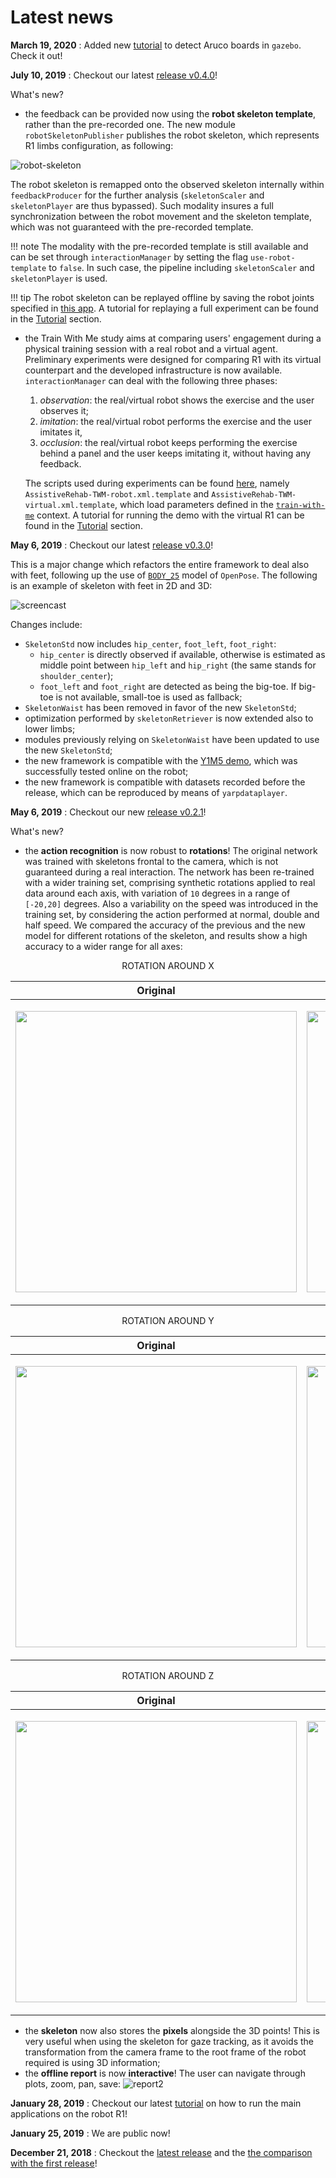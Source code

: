 # Latest news

__March 19, 2020__ : Added new [tutorial](aruco_gazebo.md) to detect Aruco boards in `gazebo`. Check it out!

__July 10, 2019__ : Checkout our latest [release v0.4.0](https://github.com/robotology/assistive-rehab/releases/tag/v0.4.0)!

What's new?

- the feedback can be provided now using the **robot skeleton template**, rather than the pre-recorded one. The new module `robotSkeletonPublisher` publishes the robot skeleton, which represents R1 limbs configuration, as following:

![robot-skeleton](https://user-images.githubusercontent.com/9716288/61035621-cd517d80-a3c7-11e9-9721-df0247da77d2.gif)

  The robot skeleton is remapped onto the observed skeleton internally within `feedbackProducer` for the further analysis (`skeletonScaler` and `skeletonPlayer` are thus bypassed). Such modality insures a full synchronization between the robot movement and the skeleton template, which was not guaranteed with the pre-recorded template.

!!! note
    The modality with the pre-recorded template is still available and can be set through `interactionManager` by setting the flag `use-robot-template` to `false`. In such case, the pipeline including `skeletonScaler` and `skeletonPlayer` is used.

!!! tip
    The robot skeleton can be replayed offline by saving the robot joints specified in [this app](https://github.com/robotology/assistive-rehab/blob/master/app/scripts/AssistiveRehab-dumpers-real.xml.template). A tutorial for replaying a full experiment can be found in the [Tutorial](https://robotology.github.io/assistive-rehab/doc/mkdocs/site/replay_an_experiment/) section.

- the Train With Me study aims at comparing users' engagement during a physical training session with a real robot and a virtual agent. Preliminary experiments were designed for comparing R1 with its virtual counterpart and the developed infrastructure is now available. `interactionManager` can deal with the following three phases:

    1. *observation*: the real/virtual robot shows the exercise and the user observes it;
    2. *imitation*: the real/virtual robot performs the exercise and the user imitates it,
    3. *occlusion*: the real/virtual robot keeps performing the exercise behind a panel and the user keeps imitating it, without having any feedback.

    The scripts used during experiments can be found [here](https://github.com/robotology/assistive-rehab/tree/master/app/scripts/train-with-me), namely `AssistiveRehab-TWM-robot.xml.template` and `AssistiveRehab-TWM-virtual.xml.template`, which load parameters defined in the [`train-with-me`](https://github.com/robotology/assistive-rehab/tree/master/app/conf/train-with-me) context. A tutorial for running the demo with the virtual R1 can be found in the [Tutorial](https://robotology.github.io/assistive-rehab/doc/mkdocs/site/virtual_demo/) section.

__May 6, 2019__ : Checkout our latest [release v0.3.0](https://github.com/robotology/assistive-rehab/releases/tag/v0.3.0)!

This is a major change which refactors the entire framework to deal also with feet, following up the use of [`BODY_25`](https://github.com/CMU-Perceptual-Computing-Lab/openpose/blob/master/doc/output.md) model of `OpenPose`.
The following is an example of skeleton with feet in 2D and 3D:

![screencast](https://user-images.githubusercontent.com/3738070/56869123-92f95680-69fc-11e9-8b54-3d463fc5c645.gif)

Changes include:

- `SkeletonStd` now includes `hip_center`, `foot_left`, `foot_right`:
    - `hip_center` is directly observed if available, otherwise is estimated as middle point between `hip_left` and `hip_right` (the same stands for `shoulder_center`);
    - `foot_left` and `foot_right` are detected as being the big-toe. If big-toe is not available, small-toe is used as fallback;
- `SkeletonWaist` has been removed in favor of the new `SkeletonStd`;
- optimization performed by `skeletonRetriever` is now extended also to lower limbs;
- modules previously relying on `SkeletonWaist` have been updated to use the new `SkeletonStd`;
- the new framework is compatible with the [Y1M5 demo](Y1M5.md), which was successfully tested online on the robot;
- the new framework is compatible with datasets recorded before the release, which can be reproduced by means of `yarpdataplayer`.

__May 6, 2019__ : Checkout our new [release v0.2.1](https://github.com/robotology/assistive-rehab/releases/tag/v0.2.1)!

What's new?

- the **action recognition** is now robust to **rotations**! The original network was trained with skeletons frontal to the camera, which is not guaranteed during a real interaction. The network has been re-trained with a wider training set, comprising synthetic rotations applied to real data around each axis, with variation of `10` degrees in a range of `[-20,20]` degrees. Also a variability on the speed was introduced in the training set, by considering the action performed at normal, double and half speed. We compared the accuracy of the previous and the new model for different rotations of the skeleton, and results show a high accuracy to a wider range for all axes:  

<p align="center"> ROTATION AROUND X </p>

| **Original** | **New** |
| ---------- | ----------------------------  |
| <p align="center"> <img src=https://user-images.githubusercontent.com/9716288/52556551-31f2b700-2ded-11e9-9f65-02031283f2cd.png width="450"> </p> | <p align="center"> <img src=https://user-images.githubusercontent.com/9716288/52556559-38812e80-2ded-11e9-889e-360e4f590ada.png width="450"> </p>  |

<p align="center"> ROTATION AROUND Y </p>

| **Original**  | **New** |
| ---------- | --------------------------  |
| <p align="center"> <img src=https://user-images.githubusercontent.com/9716288/52556915-37043600-2dee-11e9-8474-2b436c803370.png width="450"> </p>  | <p align="center"> <img src=https://user-images.githubusercontent.com/9716288/52556811-e68cd880-2ded-11e9-8e13-169faee42b55.png width="450"> </p> |

<p align="center"> ROTATION AROUND Z </p>

| **Original** | **New** |
| ---------- | ------------------------------|
| <p align="center"> <img src=https://user-images.githubusercontent.com/9716288/52557916-286b4e00-2df1-11e9-9b37-e80c8b47a18c.png width="450"> </p> | <p align="center"> <img src=https://user-images.githubusercontent.com/9716288/52557930-3620d380-2df1-11e9-876b-04ee166701c5.png width="450"> </p> |

- the **skeleton** now also stores the **pixels** alongside the 3D points! This is very useful when using the skeleton for gaze tracking, as it avoids the transformation from the camera frame to the root frame of the robot required is using 3D information;
- the **offline report** is now **interactive**! The user can navigate through plots, zoom, pan, save:
![report2](https://user-images.githubusercontent.com/9716288/51993908-ffbd8d00-24af-11e9-8c61-86a2b58cfd7f.gif)

__January 28, 2019__ : Checkout our latest [tutorial](main_apps.md) on how to run the main applications on the robot R1!

__January 25, 2019__ : We are public now!

__December 21, 2018__ : Checkout the [latest release](https://github.com/robotology/assistive-rehab/releases/tag/v0.3.0) and the [the comparison with the first release](comparison_releases.md)!
